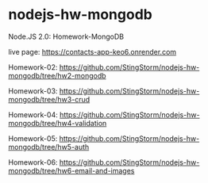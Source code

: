 # nodejs-hw-mongodb

Node.JS 2.0: Homework-MongoDB

live page: https://contacts-app-keo6.onrender.com

Homework-02: https://github.com/StingStorm/nodejs-hw-mongodb/tree/hw2-mongodb

Homework-03: https://github.com/StingStorm/nodejs-hw-mongodb/tree/hw3-crud

Homework-04: https://github.com/StingStorm/nodejs-hw-mongodb/tree/hw4-validation

Homework-05: https://github.com/StingStorm/nodejs-hw-mongodb/tree/hw5-auth

Homework-06: https://github.com/StingStorm/nodejs-hw-mongodb/tree/hw6-email-and-images
